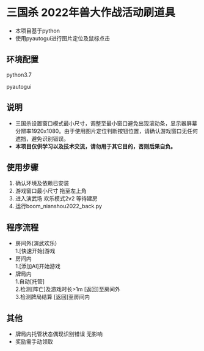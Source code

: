# 三国杀 2022年兽大作战活动刷道具 
*   本项目基于python
*   使用pyautogui进行图片定位及鼠标点击

## 环境配置
python3.7

pyautogui


## 说明
*   三国杀设置窗口模式最小尺寸，调整至最小窗口避免出现滚动条，显示器屏幕分辨率1920x1080。由于使用图片定位判断按钮位置，请确认游戏窗口无任何遮挡，避免识别错误。
*   **本项目仅供学习以及技术交流，请勿用于其它目的，否则后果自负。**

## 使用步骤
1. 确认环境及依赖已安装
2. 游戏窗口最小尺寸 拖至左上角
3. 进入演武场 欢乐模式2v2 等待建房
4. 运行boom_nianshou2022_back.py

## 程序流程
+ 房间外(演武欢乐)  
1.[快速开始]游戏  
+ 房间内  
1.[添加AI]开始游戏  
+ 牌局内    
1.自动[托管]  
2.检测[阵亡]及游戏时长>1m [返回]至房间外  
3.检测牌局结算 [返回]至房间内  


## 其他
*   牌局内托管状态偶现识别错误 无影响
*   奖励需手动领取


